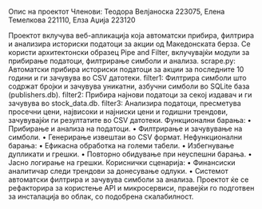 Опис на проектот
Членови: Теодора Велјаноска 223075, Елена Темелкова 221110, Елза Аџија 223120

Проектот вклучува веб-апликација која автоматски прибира, филтрира и анализира историски податоци за акции од Македонската берза. Се користи архитектонски образец Pipe and Filter, вклучувајќи модули за прибирање податоци, филтрирање симболи и анализа.
scrape.py: Автоматски прибира историски податоци за акции за последните 10 години и ги зачувува во CSV датотеки.
filter1: Филтрира симболи што содржат бројки и зачувува уникатни, азбучни симболи во SQLite база (publishers.db).
filter2: Прибира најнови податоци за секој издавач и ги зачувува во stock_data.db.
filter3: Анализира податоци, пресметува просечни цени, највисоки и најниски цени и годишни трендови, зачувувајќи ги резултатите во CSV датотеки.
Функционални барања:
•	Прибирање и анализа на податоци.
•	Филтрирање и зачувување на симболи.
•	Генерирање извештаи во CSV формат.
Нефункционални барања:
•	Ефикасна обработка на големи табели.
•	Избегнување дупликати и грешки.
•	Повторно обидување при неуспешни барања.
•	Јасно логирање на грешки.
Кориснички сценарија:
•	Финансиски аналитичар следи трендови за донесување одлуки.
•	Системот автоматски филтрира и зачувува симболи за анализа.
Проектот ќе се рефакторира за користење API и микросервиси, правејќи го подготвен за инсталација во облак, со подобрена скалабилност.

